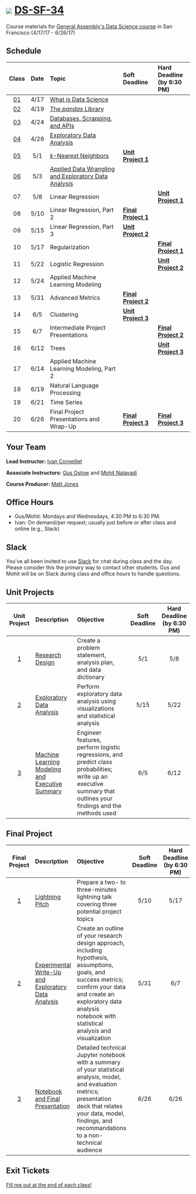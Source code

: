 # ![](https://ga-dash.s3.amazonaws.com/production/assets/logo-9f88ae6c9c3871690e33280fcf557f33.png) [DS-SF-34](https://github.com/ga-students/DS-SF-34)

Course materials for [General Assembly's Data Science course](https://generalassemb.ly/education/data-science/san-francisco) in San Francisco (4/17/17 - 6/26/17)

## Schedule

| Class | Date | Topic | Soft Deadline | Hard Deadline<br/>(by 6:30 PM) |
|:---:|:---:|:---|:---|:---|
| [01](./classes/01) | 4/17 | [What is Data Science](./classes/01) | | |
| [02](./classes/02) | 4/19 | [The _pandas_ Library](./classes/02) | | |
| [03](./classes/03) | 4/24 | [Databases, Scrapping, and APIs](./classes/03) | | |
| [04](./classes/04) | 4/26 | [Exploratory Data Analysis](./classes/04) | | |
| [05](./classes/05) | 5/1 | [_k_-Nearest Neighbors](./classes/05) | **[Unit Project 1](./unit-project/1)** | |
| [06](./classes/06) | 5/3 | [Applied Data Wrangling and Exploratory Data Analysis](./classes/06) | | |
| 07 | 5/8 | Linear Regression | | **[Unit Project 1](./unit-project/1)** |
| 08 | 5/10 | Linear Regression, Part 2 | **[Final Project 1](./final-project/1)** | |
| 09 | 5/15 | Linear Regression, Part 3 | **[Unit Project 2](./unit-project/2)** | |
| 10 | 5/17 | Regularization | | **[Final Project 1](./final-project/1)** |
| 11 | 5/22 | Logistic Regression | | **[Unit Project 2](./unit-project/2)** |
| 12 | 5/24 | Applied Machine Learning Modeling | | |
| 13 | 5/31 | Advanced Metrics | **[Final Project 2](./final-project/2)** | |
| 14 | 6/5 | Clustering | **[Unit Project 3](./unit-project/3)** | |
| 15 | 6/7 | Intermediate Project Presentations | | **[Final Project 2](./final-project/2)** |
| 16 | 6/12 | Trees | | **[Unit Project 3](./unit-project/3)** |
| 17 | 6/14 | Applied Machine Learning Modeling, Part 2 | | |
| 18 | 6/19 | Natural Language Processing | | |
| 19 | 6/21 | Time Series | | |
| 20 | 6/26 | Final Project Presentations and Wrap-Up | **[Final Project 3](./final-project/3)** | **[Final Project 3](./final-project/3)** |

## Your Team

**Lead Instructor:** [Ivan Corneillet](mailto:ivan@paspeur.com)

**Associate Instructors:** [Gus Ostow](mailto:ostowster@gmail.com) and [Mohit Nalavadi](mailto:mnalavadi@gmail.com)

**Course Producer:** [Matt Jones](mailto:matthew.jones@generalassemb.ly)

## Office Hours

- Gus/Mohit: Mondays and Wednesdays, 4:30 PM to 6:30 PM.
- Ivan: On demand/per request; usually just before or after class and online (e.g., Slack)

## Slack

You've all been invited to use [Slack](https://ds-sf-34.slack.com) for chat during class and the day.  Please consider this the primary way to contact other students.  Gus and Mohit will be on Slack during class and office hours to handle questions.

## Unit Projects

| Unit Project | Description | Objective | Soft Deadline | Hard Deadline<br/>(by 6:30 PM) |
|:---:|:---|:---|:---:|:---:|
| [1](./unit-project/1) | [Research Design](./unit-project/1) | Create a problem statement, analysis plan, and data dictionary | 5/1 | 5/8 |
| [2](./unit-project/2) | [Exploratory Data Analysis](./unit-project/2) | Perform exploratory data analysis using visualizations and statistical analysis | 5/15 | 5/22 |
| [3](./unit-project/3) | [Machine Learning Modeling and Executive Summary](./unit-project/3) | Engineer features, perform logistic regressions, and predict class probabilities; write up an executive summary that outlines your findings and the methods used | 6/5 | 6/12 |

## Final Project

| Final Project | Description | Objective | Soft Deadline | Hard Deadline<br/>(by 6:30 PM) |
|:---:|:---|:---|:---:|:---:|
| [1](./final-project/1) | [Lightning Pitch](./final-project/1) | Prepare a two- to three-minutes lightning talk covering three potential project topics | 5/10 | 5/17 |
| [2](./final-project/2) | [Experimental Write-Up and Exploratory Data Analysis](./final-project/2) | Create an outline of your research design approach, including hypothesis, assumptions, goals, and success metrics; confirm your data and create an exploratory data analysis notebook with statistical analysis and visualization | 5/31 | 6/7 |
| [3](./final-project/3) | [Notebook and Final Presentation](./final-project/3) | Detailed technical Jupyter notebook with a summary of your statistical analysis, model, and evaluation metrics; presentation deck that relates your data, model, findings, and recommandations to a non-technical audience | 6/26 | 6/26 |

## Exit Tickets

[Fill me out at the end of each class!](http://tiny.cc/ds-sf-34)
